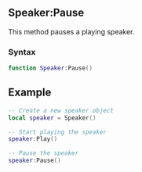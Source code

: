 ## Speaker:Pause

This method pauses a playing speaker.

### Syntax

```lua
function Speaker:Pause()
```

## Example

```lua
-- Create a new speaker object
local speaker = Speaker()

-- Start playing the speaker
speaker:Play()

-- Pause the speaker
speaker:Pause()
```